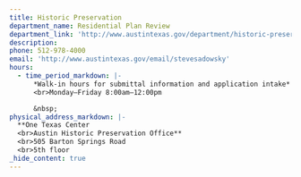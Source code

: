 ```yaml
---
title: Historic Preservation
department_name: Residential Plan Review
department_link: 'http://www.austintexas.gov/department/historic-preservation'
description:
phone: 512-978-4000
email: 'http://www.austintexas.gov/email/stevesadowsky'
hours:
  - time_period_markdown: |-
      *Walk-in hours for submittal information and application intake​*
      <br>Monday–Friday 8:00am–12:00pm

      &nbsp;
physical_address_markdown: |-
  **One Texas Center
  <br>Austin Historic Preservation Office**
  <br>505 Barton Springs Road
  <br>5th floor
_hide_content: true
---
```



